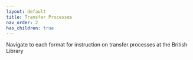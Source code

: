 ```yaml
---
layout: default
title: Transfer Processes
nav_order: 2
has_children: true
---
```


Navigate to each format for instruction on transfer processes at the British Library
